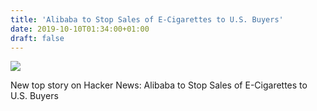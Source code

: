 ```yaml
---
title: 'Alibaba to Stop Sales of E-Cigarettes to U.S. Buyers'
date: 2019-10-10T01:34:00+01:00
draft: false
---
```


![](https://ifttt.com/images/no_image_card.png)  

New top story on Hacker News: Alibaba to Stop Sales of E-Cigarettes to U.S. Buyers
